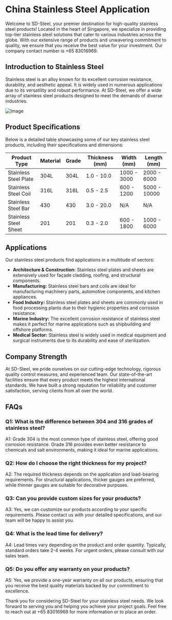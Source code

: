 # China Stainless Steel Application

Welcome to SD-Steel, your premier destination for high-quality stainless steel products! Located in the heart of Singapore, we specialize in providing top-tier stainless steel solutions that cater to various industries across the globe. With our extensive range of products and unwavering commitment to quality, we ensure that you receive the best value for your investment. Our company contact number is +65 83016969.

## Introduction to Stainless Steel

Stainless steel is an alloy known for its excellent corrosion resistance, durability, and aesthetic appeal. It is widely used in numerous applications due to its versatility and robust performance. At SD-Steel, we offer a wide array of stainless steel products designed to meet the demands of diverse industries.

![Image](https://github.com/user-attachments/assets/2567258e-e124-4816-932d-1809bd27ef0b)

## Product Specifications

Below is a detailed table showcasing some of our key stainless steel products, including their specifications and dimensions:

| **Product Type**       | **Material**          | **Grade**    | **Thickness (mm)** | **Width (mm)** | **Length (mm)** |
|------------------------|-----------------------|--------------|--------------------|----------------|-----------------|
| Stainless Steel Plate  | 304L                  | 304L         | 1.0 - 10.0         | 1000 - 3000    | 2000 - 6000     |
| Stainless Steel Coil   | 316L                  | 316L         | 0.5 - 2.5          | 600 - 1200     | 5000 - 10000    |
| Stainless Steel Bar    | 430                   | 430          | 3.0 - 20.0         | N/A            | N/A             |
| Stainless Steel Sheet  | 201                    | 201           | 0.3 - 2.0          | 600 - 1800     | 1000 - 6000     |

## Applications

Our stainless steel products find applications in a multitude of sectors:

- **Architecture & Construction:** Stainless steel plates and sheets are extensively used for façade cladding, roofing, and structural components.
- **Manufacturing:** Stainless steel bars and coils are ideal for manufacturing machinery parts, automotive components, and kitchen appliances.
- **Food Industry:** Stainless steel plates and sheets are commonly used in food processing plants due to their hygienic properties and corrosion resistance.
- **Marine Industry:** The excellent corrosion resistance of stainless steel makes it perfect for marine applications such as shipbuilding and offshore platforms.
- **Medical Sector:** Stainless steel is widely used in medical equipment and surgical instruments due to its durability and ease of sterilization.

## Company Strength

At SD-Steel, we pride ourselves on our cutting-edge technology, rigorous quality control measures, and experienced team. Our state-of-the-art facilities ensure that every product meets the highest international standards. We have built a strong reputation for reliability and customer satisfaction, serving clients from all over the world.

## FAQs

### Q1: What is the difference between 304 and 316 grades of stainless steel?
A1: Grade 304 is the most common type of stainless steel, offering good corrosion resistance. Grade 316 provides even better resistance to chemicals and salt environments, making it ideal for marine applications.

### Q2: How do I choose the right thickness for my project?
A2: The required thickness depends on the application and load-bearing requirements. For structural applications, thicker gauges are preferred, while thinner gauges are suitable for decorative purposes.

### Q3: Can you provide custom sizes for your products?
A3: Yes, we can customize our products according to your specific requirements. Please contact us with your detailed specifications, and our team will be happy to assist you.

### Q4: What is the lead time for delivery?
A4: Lead times vary depending on the product and order quantity. Typically, standard orders take 2-4 weeks. For urgent orders, please consult with our sales team.

### Q5: Do you offer any warranty on your products?
A5: Yes, we provide a one-year warranty on all our products, ensuring that you receive the best quality materials backed by our commitment to excellence.

Thank you for considering SD-Steel for your stainless steel needs. We look forward to serving you and helping you achieve your project goals. Feel free to reach out at +65 83016969 for more information or to place an order.